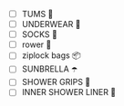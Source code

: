 - [ ] TUMS 💊
- [ ] UNDERWEAR 👙
- [ ] SOCKS 🧦
- [ ] rower 🚣
- [ ] ziplock bags 📦
- [ ] SUNBRELLA ☂️
- [ ] SHOWER GRIPS 🛁
- [ ] INNER SHOWER LINER 🛁